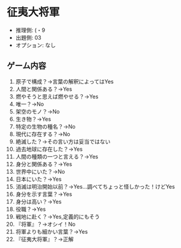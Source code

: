 # 征夷大将軍

- 推理側: (・9
- 出題側: 03
- オプション: なし

## ゲーム内容

1. 原子で構成？→言葉の解釈によってはYes
2. 人間と関係ある？→Yes
3. 燃やそうと思えば燃やせる？→Yes
4. 唯一？→No
5. 架空のモノ？→No
6. 生き物？→Yes
7. 特定の生物の種名？→No
8. 現代に存在する？→No
9. 絶滅した？→その言い方は妥当ではない
10. 過去地球に存在した？→Yes
11. 人間の種類の一つと言える？→Yes
12. 身分と関係ある？→Yes
13. 世界中にいた？→No
14. 日本にいた？→Yes
15. 消滅は明治開始以前？→Yes…調べてちょっと怪しかった！けどYes
16. 身分を示す言葉？→Yes
17. 身分は高い？→Yes
18. 役職？→Yes
19. 戦地に赴く？→Yes,定義的にもそう
20. 『将軍』？→オシイ！No
21. 将軍よりも細かい言葉？→Yes
22. 『征夷大将軍』？→正解
